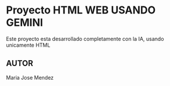 # Proyecto HTML WEB USANDO GEMINI
Este proyecto esta desarrollado completamente con la IA, usando unicamente HTML

## AUTOR
Maria Jose Mendez 
